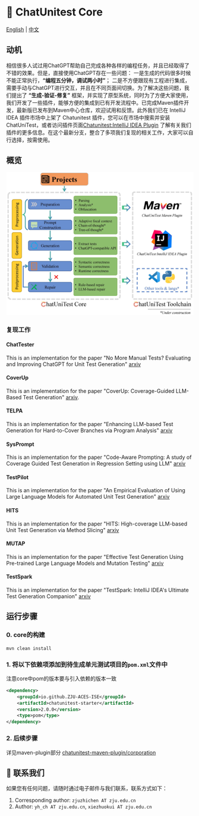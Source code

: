 # :mega: ChatUnitest Core

[English](./README.md) | [中文](./Readme_zh.md)

## 动机
相信很多人试过用ChatGPT帮助自己完成各种各样的编程任务，并且已经取得了不错的效果。但是，直接使用ChatGPT存在一些问题： 一是生成的代码很多时候不能正常执行，**“编程五分钟，调试两小时”**； 二是不方便跟现有工程进行集成，需要手动与ChatGPT进行交互，并且在不同页面间切换。为了解决这些问题，我们提出了 **“生成-验证-修复”** 框架，并实现了原型系统，同时为了方便大家使用，我们开发了一些插件，能够方便的集成到已有开发流程中。已完成Maven插件开发，最新版已发布到Maven中心仓库，欢迎试用和反馈。此外我们已在 IntelliJ IDEA 插件市场中上架了 Chatunitest 插件，您可以在市场中搜索并安装 ChatUniTest，或者访问插件页面[Chatunitest:IntelliJ IDEA Plugin](https://plugins.jetbrains.com/plugin/22522-chatunitest) 了解有关我们插件的更多信息。在这个最新分支，整合了多项我们复现的相关工作，大家可以自行选择，按需使用。

## 概览

![概览](docs/img/overview.jpg)

### 复现工作
#### ChatTester
This is an implementation for the paper "No More Manual Tests? Evaluating and Improving ChatGPT for Unit Test Generation" [arxiv](https://arxiv.org/abs/2305.04207)
#### CoverUp
This is an implementation for the paper "CoverUp: Coverage-Guided LLM-Based Test Generation" [arxiv](https://arxiv.org/abs/2403.16218).
#### TELPA
This is an implementation for the paper "Enhancing LLM-based Test Generation for Hard-to-Cover Branches via Program Analysis" [arxiv](https://arxiv.org/abs/2404.04966)
#### SysPrompt
This is an implementation for the paper "Code-Aware Prompting: A study of Coverage Guided Test Generation in Regression Setting using LLM" [arxiv](https://arxiv.org/abs/2402.00097)
#### TestPilot
This is an implementation for the paper "An Empirical Evaluation of Using Large Language Models for Automated Unit Test Generation" [arxiv](https://arxiv.org/abs/2302.06527)
#### HITS
This is an implementation for the paper "HITS: High-coverage LLM-based Unit Test Generation via Method Slicing" [arxiv](https://arxiv.org/abs/2408.11324)
#### MUTAP
This is an implementation for the paper "Effective Test Generation Using Pre-trained Large Language Models and Mutation Testing" [arxiv](https://arxiv.org/abs/2308.16557)
#### TestSpark
This is an implementation for the paper "TestSpark: IntelliJ IDEA's Ultimate Test Generation Companion" [arxiv](https://arxiv.org/abs/2401.06580)
## 运行步骤

### 0. core的构建
```shell
mvn clean install
```

### 1. 将以下依赖项添加到待生成单元测试项目的`pom.xml`文件中
注意core中pom的版本要与引入依赖的版本一致
```xml
<dependency>
    <groupId>io.github.ZJU-ACES-ISE</groupId>
    <artifactId>chatunitest-starter</artifactId>
    <version>2.0.0</version>
    <type>pom</type>
</dependency>
```
### 2. 后续步骤
详见maven-plugin部分
[chatunitest-maven-plugin/corporation](https://github.com/ZJU-ACES-ISE/chatunitest-maven-plugin/tree/corporation)


## :email: 联系我们

如果您有任何问题，请随时通过电子邮件与我们联系，联系方式如下：

1. Corresponding author: `zjuzhichen AT zju.edu.cn`
2. Author: `yh_ch AT zju.edu.cn`, `xiezhuokui AT zju.edu.cn`









